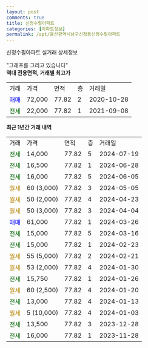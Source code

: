 ```yaml
---
layout: post
comments: true
title: 신정수필아파트
categories: [아파트정보]
permalink: /apt/울산광역시남구신정동신정수필아파트
---
```


신정수필아파트 실거래 상세정보

<script type="text/javascript">
  google.charts.load('current', {'packages':['line', 'corechart']});
  google.charts.setOnLoadCallback(drawChart);

  function drawChart() {
    var data = new google.visualization.DataTable();
    data.addColumn('date', '거래일');
    data.addColumn('number', "매매");
    data.addColumn('number', "전세");
    data.addColumn('number', "전매");

    data.addRows([[new Date(Date.parse("2024-07-19")), null, 14000, null], [new Date(Date.parse("2024-06-28")), null, 16500, null], [new Date(Date.parse("2024-06-05")), null, 16000, null], [new Date(Date.parse("2024-05-05")), null, null, null], [new Date(Date.parse("2024-04-23")), null, null, null], [new Date(Date.parse("2024-04-04")), null, null, null], [new Date(Date.parse("2024-03-26")), 61000, null, null], [new Date(Date.parse("2024-03-16")), null, 15000, null], [new Date(Date.parse("2024-02-23")), null, 15000, null], [new Date(Date.parse("2024-02-21")), null, null, null], [new Date(Date.parse("2024-01-30")), null, null, null], [new Date(Date.parse("2024-01-26")), null, 15750, null], [new Date(Date.parse("2024-01-20")), null, null, null], [new Date(Date.parse("2024-01-13")), null, 13000, null], [new Date(Date.parse("2024-01-03")), null, null, null], [new Date(Date.parse("2023-12-28")), null, 13500, null], [new Date(Date.parse("2023-11-28")), null, 16000, null]]);

    var options = {
      hAxis: {
        format: 'yyyy/MM/dd'
      },    
      lineWidth: 0,
      pointsVisible: true,    
      title: '최근 1년간 유형별 실거래가 분포',
      legend: { position: 'bottom' }
    };

    var formatter = new google.visualization.NumberFormat({pattern:'###,###'} );
    formatter.format(data, 1);
    formatter.format(data, 2);
    
    setTimeout(function() {
        var chart = new google.visualization.LineChart(document.getElementById('columnchart_material'));
        chart.draw(data, (options));
        document.getElementById('loading').style.display = 'none';
    }, 200);
  }
</script>


<div id="loading" style="z-index:20; display: block; margin-left: 0px">"그래프를 그리고 있습니다"</div>
<div id="columnchart_material" style="width: 95%; margin-left: 0px; display: block"></div>
<!-- contents start -->
<b>역대 전용면적, 거래별 최고가</b>
<table class="sortable">
    <tr>
      <td>거래</td>
      <td>가격</td>
      <td>면적</td>
      <td>층</td>
      <td>거래일</td>
    </tr>
        <tr>
          <td><a style="color: blue">매매</a></td>
          <td>72,000</td>
          <td>77.82</td>
          <td>2</td>
          <td>2020-10-28</td>
        </tr>        
        <tr>
              <td><a style="color: darkgreen">전세</a></td>
              <td>22,000</td>
              <td>77.82</td>
              <td>1</td>
              <td>2021-09-08</td>
            </tr>        
    
</table>

<b>최근 1년간 거래 내역</b>

<table class="sortable">
    <tr>
      <td>거래</td>
      <td>가격</td>
      <td>면적</td>
      <td>층</td>
      <td>거래일</td>
    </tr>
    <tr>
      <td><a style="color: darkgreen">전세</a></td>
      <td>14,000</td>
      <td>77.82</td>
      <td>5</td>
      <td>2024-07-19</td>
    </tr>          <tr>
      <td><a style="color: darkgreen">전세</a></td>
      <td>16,500</td>
      <td>77.82</td>
      <td>1</td>
      <td>2024-06-28</td>
    </tr>          <tr>
      <td><a style="color: darkgreen">전세</a></td>
      <td>16,000</td>
      <td>77.82</td>
      <td>5</td>
      <td>2024-06-05</td>
    </tr>          <tr>
      <td><a style="color: darkgoldenrod">월세</a></td>
      <td>60 (3,000)</td>
      <td>77.82</td>
      <td>3</td>
      <td>2024-05-05</td>
    </tr>          <tr>
      <td><a style="color: darkgoldenrod">월세</a></td>
      <td>50 (2,000)</td>
      <td>77.82</td>
      <td>4</td>
      <td>2024-04-23</td>
    </tr>          <tr>
      <td><a style="color: darkgoldenrod">월세</a></td>
      <td>50 (3,000)</td>
      <td>77.82</td>
      <td>3</td>
      <td>2024-04-04</td>
    </tr>          <tr>
      <td><a style="color: blue">매매</a></td>
      <td>61,000</td>
      <td>77.82</td>
      <td>1</td>
      <td>2024-03-26</td>
    </tr>          <tr>
      <td><a style="color: darkgreen">전세</a></td>
      <td>15,000</td>
      <td>77.82</td>
      <td>5</td>
      <td>2024-03-16</td>
    </tr>          <tr>
      <td><a style="color: darkgreen">전세</a></td>
      <td>15,000</td>
      <td>77.82</td>
      <td>1</td>
      <td>2024-02-23</td>
    </tr>          <tr>
      <td><a style="color: darkgoldenrod">월세</a></td>
      <td>55 (5,000)</td>
      <td>77.82</td>
      <td>2</td>
      <td>2024-02-21</td>
    </tr>          <tr>
      <td><a style="color: darkgoldenrod">월세</a></td>
      <td>53 (2,000)</td>
      <td>77.82</td>
      <td>4</td>
      <td>2024-01-30</td>
    </tr>          <tr>
      <td><a style="color: darkgreen">전세</a></td>
      <td>15,750</td>
      <td>77.82</td>
      <td>1</td>
      <td>2024-01-26</td>
    </tr>          <tr>
      <td><a style="color: darkgoldenrod">월세</a></td>
      <td>60 (2,500)</td>
      <td>77.82</td>
      <td>4</td>
      <td>2024-01-20</td>
    </tr>          <tr>
      <td><a style="color: darkgreen">전세</a></td>
      <td>13,000</td>
      <td>77.82</td>
      <td>4</td>
      <td>2024-01-13</td>
    </tr>          <tr>
      <td><a style="color: darkgoldenrod">월세</a></td>
      <td>5 (10,000)</td>
      <td>77.82</td>
      <td>4</td>
      <td>2024-01-03</td>
    </tr>          <tr>
      <td><a style="color: darkgreen">전세</a></td>
      <td>13,500</td>
      <td>77.82</td>
      <td>3</td>
      <td>2023-12-28</td>
    </tr>          <tr>
      <td><a style="color: darkgreen">전세</a></td>
      <td>16,000</td>
      <td>77.82</td>
      <td>1</td>
      <td>2023-11-28</td>
    </tr>      </table>
<!-- contents end -->    

